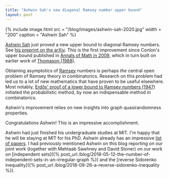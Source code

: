 ```yaml
---
title: "Ashwin Sah's new diagonal Ramsey number upper bound"
layout: post
---
```


{% include image.html 
    src = "/blog/images/ashwin-sah-2020.jpg"
    width = "200"
    caption = "Ashwin Sah"
%}

[Ashwin Sah](http://www.mit.edu/~asah/) just proved a new upper bound to diagonal Ramsey numbers. See [his preprint on the arXiv](https://arxiv.org/abs/2005.09251). This is the first improvement since Conlon's upper bound published in [Annals of Math in 2009](https://arxiv.org/abs/math/0607788), which in turn built on earlier work of [Thomason (1988)](https://doi.org/10.1016/S0304-0208(08)73063-9).

Obtaining asymptotics of [Ramsey](https://www.newyorker.com/magazine/2020/05/04/the-man-who-thought-too-fast) numbers is perhaps _the_ central open problem of Ramsey theory in combinatorics. Research on this problem had led us to a lot of new mathematics that have proven to be useful elsewhere. Most notably, [Erdős' proof of a lower bound to Ramsey numbers (1947)](https://projecteuclid.org/euclid.bams/1183510596) initiated the probabilistic method, by now an indispensable method in combinatorics.

Ashwin's improvement relies on new insights into graph quasirandomness properties.

Congratulations Ashwin! This is an impressive accomplishment.

Ashwin had just finished his undergraduate studies at MIT. I'm happy that he will be staying at MIT for his PhD. Ashwin already has an impressive [list of papers](http://www.mit.edu/~asah/research.html). I had previously mentioned Ashwin on this blog reporting on our joint work (together with Mehtaab Sawhney and David Stoner) on our work on [independent sets]({% post_url /blog/2018-05-12-the-number-of-independent-sets-in-an-irregular-graph %}) and the [reverse Sidorenko inequality]({% post_url /blog/2018-09-26-a-reverse-sidorenko-inequality %}).
